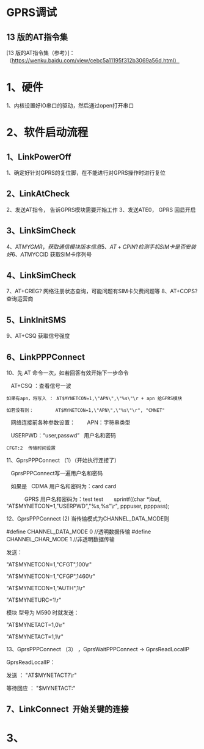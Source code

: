 GPRS调试
====
## 13 版的AT指令集
[13 版的AT指令集（参考）]：（https://wenku.baidu.com/view/cebc5a11195f312b3069a56d.html）


# 1、硬件
1、内核设置好IO串口的驱动，然后通过open打开串口

# 2、软件启动流程

## 1、LinkPowerOff

1、确定好针对GPRS的复位脚，在不能进行对GPRS操作时进行复位

## 2、LinkAtCheck

2、发送AT指令，   告诉GPRS模块需要开始工作
3、发送ATE0，    GPRS 回显开启

## 3、LinkSimCheck

4、AT$MYGMR，    获取通信模块版本信息
5、AT+CPIN?     检测手机SIM卡是否安装好
6、AT$MYCCID     获取SIM卡序列号

## 4、LinkSimCheck

7、AT+CREG?    网络注册状态查询，可能问题有SIM卡欠费问题等
8、AT+COPS?    查询运营商

## 5、LinkInitSMS

9、AT+CSQ    获取信号强度

## 6、LinkPPPConnect

10、先 AT 命令一次，如若回答有效开始下一步命令

    AT+CSQ ：查看信号一波
    

    如果有apn，将写入 ： AT$MYNETCON=1,\"APN\",\"%s\"\r + apn 给GPRS模块
    
    如若没有则：        AT$MYNETCON=1,\"APN\",\"%s\"\r", "CMNET"

    网络连接前各种参数设置：
    
    APN：字符串类型
    
    USERPWD：“user,passwd”   用户名和密码

    CFGT:2  传输时间设置

11、GprsPPPConnect （1）（开始执行连接了）

    GprsPPPConnect写一遍用户名和密码
    
    如果是    CDMA 用户名和密码为：card card
    
             GPRS 用户名和密码为：test test
    
    sprintf((char *)buf, "AT$MYNETCON=1,\"USERPWD\",\"%s,%s\"\r", pppuser, ppppass);

12、GprsPPPConnect (2) 当传输模式为CHANNEL_DATA_MODE则

#define CHANNEL_DATA_MODE	0	//透明数据传输
#define CHANNEL_CHAR_MODE	1	//非透明数据传输

   发送：

"AT$MYNETCON=1,\"CFGT\",100\r"

"AT$MYNETCON=1,\"CFGP\",1460\r"

"AT$MYNETCON=1,\"AUTH\",1\r"

"AT$MYNETURC=1\r"

   模块 型号为 M590 时就发送：

"AT$MYNETACT=1,0\r"

"AT$MYNETACT=1,1\r"

13、GprsPPPConnect （3） ，GprsWaitPPPConnect -> GprsReadLocalIP

GprsReadLocalIP：

发送     ： "AT$MYNETACT?\r"

等待回应 ： "$MYNETACT:"

## 7、LinkConnect  开始关键的连接














# 3、 















